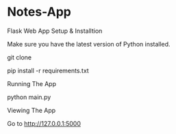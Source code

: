 # Notes-App
Flask Web App
Setup & Installtion

Make sure you have the latest version of Python installed.

git clone <repo-url>

pip install -r requirements.txt

Running The App

python main.py

Viewing The App

Go to http://127.0.0.1:5000
